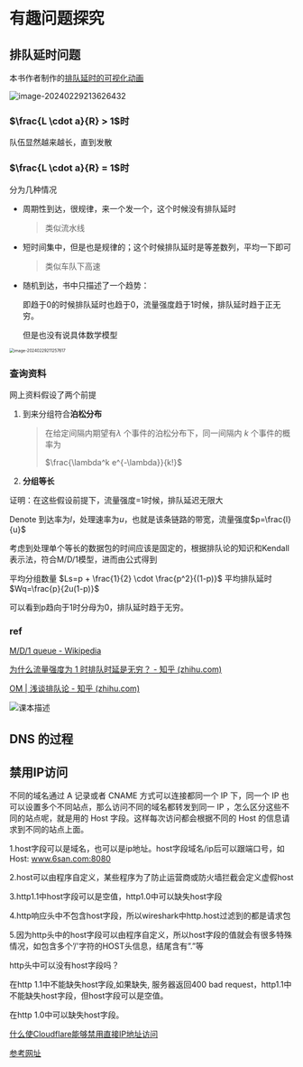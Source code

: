 # 有趣问题探究

## 排队延时问题

本书作者制作的[排队延时的可视化动画](https://media.pearsoncmg.com/ph/esm/ecs_kurose_compnetwork_8/cw/content/interactiveanimations/queuing-loss-applet/index.html)

![image-20240229213626432](https://philfan-pic.oss-cn-beijing.aliyuncs.com/img/image-20240229213626432.png)



### $\frac{L \cdot a}{R} > 1$​时

队伍显然越来越长，直到发散

### $\frac{L \cdot a}{R} = 1$时

分为几种情况

- 周期性到达，很规律，来一个发一个，这个时候没有排队延时

  > 类似流水线

- 短时间集中，但是也是规律的；这个时候排队延时是等差数列，平均一下即可

  > 类似车队下高速

- 随机到达，书中只描述了一个趋势：

  即趋于0的时候排队延时也趋于0，流量强度趋于1时候，排队延时趋于正无穷。

  但是也没有说具体数学模型

<img src="https://philfan-pic.oss-cn-beijing.aliyuncs.com/img/image-20240229211257617.png" alt="image-20240229211257617" style="zoom:50%;" />


### 查询资料

网上资料假设了两个前提

1. 到来分组符合**泊松分布** 

   >在给定间隔内期望有$λ$ 个事件的泊松分布下，同一间隔内 $k$ 个事件的概率为
   >
   >$\frac{\lambda^k e^{-\lambda}}{k!}$

2. **分组等长**

证明：在这些假设前提下，流量强度=1时候，排队延迟无限大

Denote 到达率为$l$，处理速率为$u$，也就是该条链路的带宽，流量强度$p=\frac{l}{u}$

考虑到处理单个等长的数据包的时间应该是固定的，根据排队论的知识和Kendall表示法，符合M/D/1模型，进而由公式得到

平均分组数量 $Ls=p + \frac{1}{2} \cdot \frac{p^2}{(1-p)}$
平均排队延时 $Wq=\frac{p}{2u(1-p)}$

可以看到p趋向于1时分母为0，排队延时趋于无穷。



### ref

[M/D/1 queue - Wikipedia](https://en.wikipedia.org/wiki/M/D/1_queue)

[为什么流量强度为 1 时排队时延是无穷？ - 知乎 (zhihu.com)](https://www.zhihu.com/question/317549997)

[OM | 浅谈排队论 - 知乎 (zhihu.com)](https://zhuanlan.zhihu.com/p/99131787)

![课本描述](https://philfan-pic.oss-cn-beijing.aliyuncs.com/img/6c176fc1b617d7cb64a6339634b874c.png)


## DNS 的过程


## 禁用IP访问

不同的域名通过 A 记录或者 CNAME 方式可以连接都同一个 IP 下，同一个 IP 也可以设置多个不同站点，那么访问不同的域名都转发到同一 IP ，怎么区分这些不同的站点呢，就是用的 Host 字段。这样每次访问都会根据不同的 Host 的信息请求到不同的站点上面。

1.host字段可以是域名，也可以是ip地址。host字段域名/ip后可以跟端口号，如Host: www.6san.com:8080

2.host可以由程序自定义，某些程序为了防止运营商或防火墙拦截会定义虚假host

3.http1.1中host字段可以是空值，http1.0中可以缺失host字段

4.http响应头中不包含host字段，所以wireshark中http.host过滤到的都是请求包

5.因为http头中的host字段可以由程序自定义，所以host字段的值就会有很多特殊情况，如包含多个’/'字符的HOST头信息，结尾含有”.”等

http头中可以没有host字段吗？

在http 1.1中不能缺失host字段,如果缺失, 服务器返回400 bad request，http1.1中不能缺失host字段，但host字段可以是空值。

在http 1.0中可以缺失host字段。

[什么使Cloudflare能够禁用直接IP地址访问](https://cloud.tencent.com/developer/ask/sof/116387989)

[参考网址](https://serverfault.com/questions/607137/restrict-direct-ip-access-to-website/607222#607222)